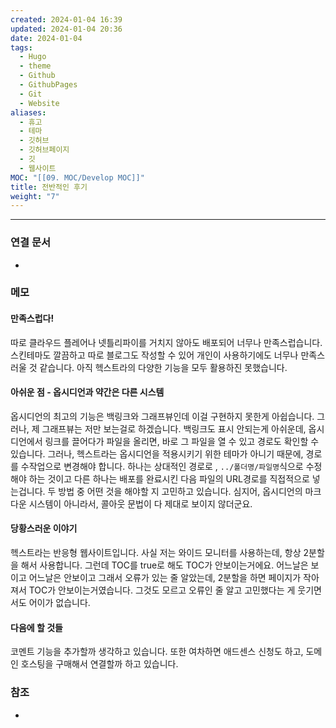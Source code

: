 ```yaml
---
created: 2024-01-04 16:39
updated: 2024-01-04 20:36
date: 2024-01-04
tags:
  - Hugo
  - theme
  - Github
  - GithubPages
  - Git
  - Website
aliases:
  - 휴고
  - 테마
  - 깃허브
  - 깃허브페이지
  - 깃
  - 웹사이트
MOC: "[[09. MOC/Develop MOC]]"
title: 전반적인 후기
weight: "7"
---
```

---
### 연결 문서
- 

### 메모
#### 만족스럽다!
따로 클라우드 플레어나 넷틀리파이를 거치지 않아도 배포되어 너무나 만족스럽습니다. 스킨테마도 깔끔하고 따로 블로그도 작성할 수 있어 개인이 사용하기에도 너무나 만족스러울 것 같습니다. 아직 헥스트라의 다양한 기능을 모두 활용하진 못했습니다.

#### 아쉬운 점 - 옵시디언과 약간은 다른 시스템
옵시디언의 최고의 기능은 백링크와 그래프뷰인데 이걸 구현하지 못한게 아쉽습니다. 그러나, 제 그래프뷰는 저만 보는걸로 하겠습니다. 백링크도 표시 안되는게 아쉬운데, 옵시디언에서 링크를 끌어다가 파일을 올리면, 바로 그 파일을 열 수 있고 경로도 확인할 수 있습니다. 그러나, 헥스트라는 옵시디언을 적용시키기 위한 테마가 아니기 때문에, 경로를 수작업으로 변경해야 합니다.
하나는 상대적인 경로로 , `../폴더명/파일명`식으로 수정해야 하는 것이고 다른 하나는 배포를 완료시킨 다음 파일의 URL경로를 직접적으로 넣는겁니다. 두 방법 중 어떤 것을 해야할 지 고민하고 있습니다.
심지어, 옵시디언의 마크다운 시스템이 아니라서, 콜아웃 문법이 다 제대로 보이지 않더군요.

#### 당황스러운 이야기
헥스트라는 반응형 웹사이트입니다. 사실 저는 와이드 모니터를 사용하는데, 항상 2분할을 해서 사용합니다. 그런데 TOC를 true로 해도 TOC가 안보이는거에요. 어느날은 보이고 어느날은 안보이고 그래서 오류가 있는 줄 알았는데, 2분할을 하면 페이지가 작아져서 TOC가 안보이는거였습니다. 그것도 모르고 오류인 줄 알고 고민했다는 게 웃기면서도 어이가 없습니다.

#### 다음에 할 것들
코멘트 기능을 추가할까 생각하고 있습니다. 또한 여차하면 애드센스 신청도 하고, 도메인 호스팅을 구매해서 연결할까 하고 있습니다.

### 참조
-